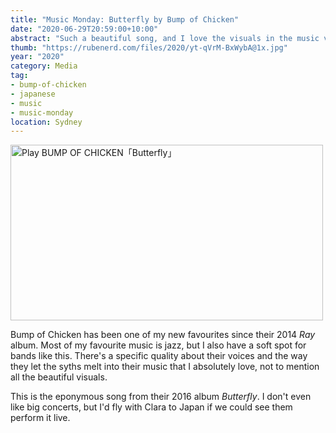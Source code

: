 ```yaml
---
title: "Music Monday: Butterfly by Bump of Chicken"
date: "2020-06-29T20:59:00+10:00"
abstract: "Such a beautiful song, and I love the visuals in the music video."
thumb: "https://rubenerd.com/files/2020/yt-qVrM-BxWybA@1x.jpg"
year: "2020"
category: Media
tag:
- bump-of-chicken
- japanese
- music
- music-monday
location: Sydney
---
```

<p><a target="_BLANK" href="https://www.youtube.com/watch?v=qVrM-BxWybA" title="Play BUMP OF CHICKEN「Butterfly」"><img src="https://rubenerd.com/files/2020/yt-qVrM-BxWybA@1x.jpg" srcset="https://rubenerd.com/files/2020/yt-qVrM-BxWybA@1x.jpg 1x, https://rubenerd.com/files/2020/yt-qVrM-BxWybA@2x.jpg 2x" alt="Play BUMP OF CHICKEN「Butterfly」" style="width:500px;height:281px;" /></a></p>

Bump of Chicken has been one of my new favourites since their 2014 *Ray* album. Most of my favourite music is jazz, but I also have a soft spot for bands like this. There's a specific quality about their voices and the way they let the syths melt into their music that I absolutely love, not to mention all the beautiful visuals.

This is the eponymous song from their 2016 album *Butterfly*. I don't even like big concerts, but I'd fly with Clara to Japan if we could see them perform it live.

